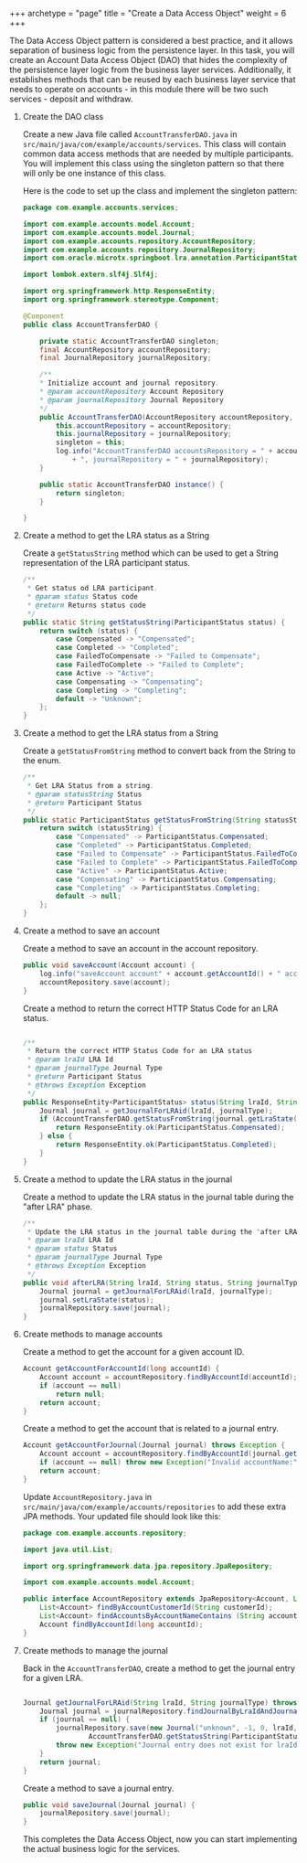 +++
archetype = "page"
title = "Create a Data Access Object"
weight = 6
+++

The Data Access Object pattern is considered a best practice, and it allows separation of business logic from the persistence layer. In this task, you will create an Account Data Access Object (DAO) that hides the complexity of the persistence layer logic from the business layer services. Additionally, it establishes methods that can be reused by each business layer service that needs to operate on accounts - in this module there will be two such services - deposit and withdraw.

1. Create the DAO class

   Create a new Java file called `AccountTransferDAO.java` in `src/main/java/com/example/accounts/services`.  This class will contain common data access methods that are needed by multiple participants.  You will implement this class using the singleton pattern so that there will only be one instance of this class.

   Here is the code to set up the class and implement the singleton pattern:

    ```java
    package com.example.accounts.services;

    import com.example.accounts.model.Account;
    import com.example.accounts.model.Journal;
    import com.example.accounts.repository.AccountRepository;
    import com.example.accounts.repository.JournalRepository;
    import com.oracle.microtx.springboot.lra.annotation.ParticipantStatus;

    import lombok.extern.slf4j.Slf4j;

    import org.springframework.http.ResponseEntity;
    import org.springframework.stereotype.Component;

    @Component
    public class AccountTransferDAO {

        private static AccountTransferDAO singleton;
        final AccountRepository accountRepository;
        final JournalRepository journalRepository;

        /**
        * Initialize account and journal repository.
        * @param accountRepository Account Repository
        * @param journalRepository Journal Repository
        */
        public AccountTransferDAO(AccountRepository accountRepository, JournalRepository journalRepository) {
            this.accountRepository = accountRepository;
            this.journalRepository = journalRepository;
            singleton = this;
            log.info("AccountTransferDAO accountsRepository = " + accountRepository 
                + ", journalRepository = " + journalRepository);
        }

        public static AccountTransferDAO instance() {
            return singleton;
        }

    }
    ```

1. Create a method to get the LRA status as a String

   Create a `getStatusString` method which can be used to get a String representation of the LRA participant status.

    ```java
    /**
     * Get status od LRA participant.
     * @param status Status code
     * @return Returns status code
     */
    public static String getStatusString(ParticipantStatus status) {
        return switch (status) {
            case Compensated -> "Compensated";
            case Completed -> "Completed";
            case FailedToCompensate -> "Failed to Compensate";
            case FailedToComplete -> "Failed to Complete";
            case Active -> "Active";
            case Compensating -> "Compensating";
            case Completing -> "Completing";
            default -> "Unknown";
        };
    }
    ```

1. Create a method to get the LRA status from a String

   Create a `getStatusFromString` method to convert back from the String to the enum.

    ```java
    /**
     * Get LRA Status from a string.
     * @param statusString Status
     * @return Participant Status
     */
    public static ParticipantStatus getStatusFromString(String statusString) {
        return switch (statusString) {
            case "Compensated" -> ParticipantStatus.Compensated;
            case "Completed" -> ParticipantStatus.Completed;
            case "Failed to Compensate" -> ParticipantStatus.FailedToCompensate;
            case "Failed to Complete" -> ParticipantStatus.FailedToComplete;
            case "Active" -> ParticipantStatus.Active;
            case "Compensating" -> ParticipantStatus.Compensating;
            case "Completing" -> ParticipantStatus.Completing;
            default -> null;
        };
    }
    ```

1. Create a method to save an account

   Create a method to save an account in the account repository.

    ```java
    public void saveAccount(Account account) {
        log.info("saveAccount account" + account.getAccountId() + " account" + account.getAccountBalance());
        accountRepository.save(account);
    }
    ```

   Create a method to return the correct HTTP Status Code for an LRA status.

    ```java
    
    /**
     * Return the correct HTTP Status Code for an LRA status
     * @param lraId LRA Id
     * @param journalType Journal Type
     * @return Participant Status
     * @throws Exception Exception
     */
    public ResponseEntity<ParticipantStatus> status(String lraId, String journalType) throws Exception {
        Journal journal = getJournalForLRAid(lraId, journalType);
        if (AccountTransferDAO.getStatusFromString(journal.getLraState()).equals(ParticipantStatus.Compensated)) {
            return ResponseEntity.ok(ParticipantStatus.Compensated);
        } else {
            return ResponseEntity.ok(ParticipantStatus.Completed);
        }
    }
    
    ```

1. Create a method to update the LRA status in the journal

   Create a method to update the LRA status in the journal table during the "after LRA" phase.

    ```java
    /**
     * Update the LRA status in the journal table during the "after LRA" phase.
     * @param lraId LRA Id
     * @param status Status
     * @param journalType Journal Type
     * @throws Exception Exception
     */
    public void afterLRA(String lraId, String status, String journalType) throws Exception {
        Journal journal = getJournalForLRAid(lraId, journalType);
        journal.setLraState(status);
        journalRepository.save(journal);
    }
    ```

1. Create methods to manage accounts

   Create a method to get the account for a given account ID.

    ```java
    Account getAccountForAccountId(long accountId) {
        Account account = accountRepository.findByAccountId(accountId);
        if (account == null)
            return null;
        return account;
    }
    ```

   Create a method to get the account that is related to a journal entry.

    ```java
    Account getAccountForJournal(Journal journal) throws Exception {
        Account account = accountRepository.findByAccountId(journal.getAccountId());
        if (account == null) throw new Exception("Invalid accountName:" + journal.getAccountId());
        return account;
    }
    ```

   Update `AccountRepository.java` in `src/main/java/com/example/accounts/repositories` to add these extra JPA methods.  Your updated file should look like this:

    ```java
    package com.example.accounts.repository;

    import java.util.List;

    import org.springframework.data.jpa.repository.JpaRepository;

    import com.example.accounts.model.Account;

    public interface AccountRepository extends JpaRepository<Account, Long> {   
        List<Account> findByAccountCustomerId(String customerId); 
        List<Account> findAccountsByAccountNameContains (String accountName);
        Account findByAccountId(long accountId);
    }
    ```

1. Create methods to manage the journal

   Back in the `AccountTransferDAO`, create a method to get the journal entry for a given LRA.

    ```java
    
    Journal getJournalForLRAid(String lraId, String journalType) throws Exception {
        Journal journal = journalRepository.findJournalByLraIdAndJournalType(lraId, journalType);
        if (journal == null) {
            journalRepository.save(new Journal("unknown", -1, 0, lraId,
                    AccountTransferDAO.getStatusString(ParticipantStatus.FailedToComplete)));
            throw new Exception("Journal entry does not exist for lraId:" + lraId);
        }
        return journal;
    }
    ```

   Create a method to save a journal entry.

    ```java
    public void saveJournal(Journal journal) {
        journalRepository.save(journal);
    }
    
    ```

   This completes the Data Access Object, now you can start implementing the actual business logic for the services.


